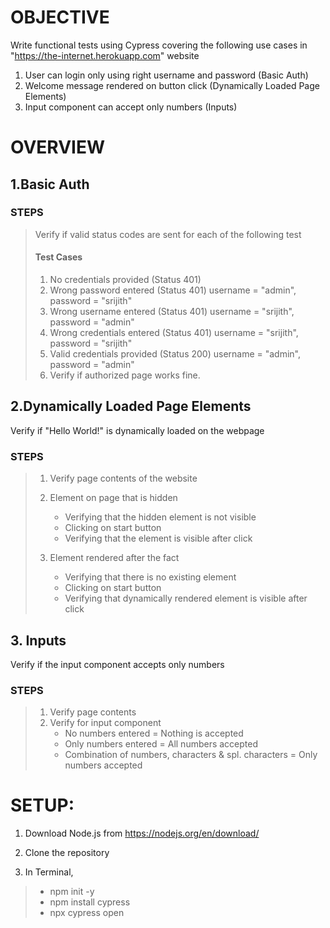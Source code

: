 # OBJECTIVE

Write functional tests using Cypress covering the following use cases in "https://the-internet.herokuapp.com" website
1. User can login only using right username and password (Basic Auth)
2. Welcome message rendered on button click (Dynamically Loaded Page Elements)
3. Input component can accept only numbers (Inputs)

# OVERVIEW
## 1.Basic Auth

### STEPS
> Verify if valid status codes are sent for each of the following test 
>
>#### Test Cases
>1) No credentials provided (Status 401) 
>2) Wrong password entered (Status 401) username = "admin", password = "srijith"
>3) Wrong username entered (Status 401) username = "srijith", password = "admin"
>4) Wrong credentials entered (Status 401) username = "srijith", password = "srijith"
>5) Valid credentials provided (Status 200) username = "admin", password = "admin"
>6) Verify if authorized page works fine.

## 2.Dynamically Loaded Page Elements

Verify if "Hello World!" is dynamically loaded on the webpage
### STEPS
>1) Verify page contents of the website
>2) Element on page that is hidden
>    - Verifying that the hidden element is not visible
>    - Clicking on start button
>    - Verifying that the element is visible after click
>
>3)  Element rendered after the fact
>       - Verifying that there is no existing element 
>       - Clicking on start button
>       - Verifying that dynamically rendered element is visible after click

## 3. Inputs
Verify if the input component accepts only numbers 

### STEPS
>1. Verify page contents
>2. Verify for input component
>	    - No numbers entered = Nothing is accepted
>	    - Only numbers entered = All numbers accepted
>	    - Combination of numbers, characters & spl. characters = Only numbers accepted

# SETUP:
1. Download Node.js from https://nodejs.org/en/download/

2. Clone the repository 
3. In Terminal,
>    - npm init -y
>    - npm install cypress
>    - npx cypress open